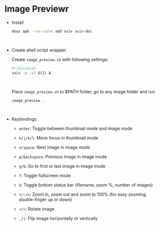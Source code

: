 # Image Previewr

- Install

    ```bash
    doas apk --no-cache add sxiv sxiv-doc
    ```

    </br>

- Create shell script wrapper

    Create `image_preview.sh` with following settings:

    ```bash
    #!/bin/bash
    sxiv -p -sf ${1} &
    ```

    </br>

    Place `image_preview.sh` to $PATH folder, go to any image folder and run

    ```bash
    image_preview .
    ```

    </br>


- Keybindings

    - `enter`: Toggle between thumbnail mode and image mode

    - `h/j/k/l`: Move focus in thumbnail mode

    - `n/space`: Next image in image mode

    - `p/backspace`: Previous image in image mode

    - `g/G`: Go to first or last image in image mode

    - `f`: Toggle fullscreen mode

    - `b`: Toggle bottom status bar (filename, zoom %, number of images)

    - `+/-/=`: Zoom in, zoom out and zoom to 100% (for easy zooming, double-finger up or down)

    - `</>`: Rotate image

    - `_/|`: Flip image horizontally or vertically

    </br>

